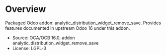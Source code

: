 # Overview

Packaged Odoo addon: analytic_distribution_widget_remove_save. Provides features documented in upstream Odoo 16 under this addon.

- Source: OCA/OCB 16.0, addon analytic_distribution_widget_remove_save
- License: LGPL-3

